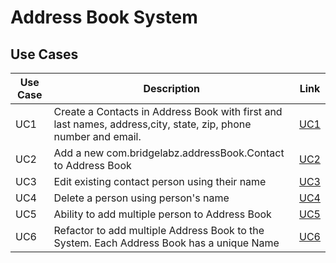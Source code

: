# Address Book System

## Use Cases

| Use Case | Description | Link |
|----------|-------------|------|
| UC1 | Create a Contacts in Address Book with first and last names, address,city, state, zip, phone number and email. | [UC1](https://github.com/aDHIxx/AddressBookSystem/tree/UC1_Create_Contacts_With_Variables_Within_AddressBook) |
| UC2 | Add a new com.bridgelabz.addressBook.Contact to Address Book | [UC2](https://github.com/aDHIxx/AddressBookSystem/tree/UC2_Add_Contact_In_Address_Book) |
| UC3 | Edit existing contact person using their name | [UC3](https://github.com/aDHIxx/AddressBookSystem/tree/UC3_Edit_Existing_Contact_Using_Name) |
| UC4 | Delete a person using person's name | [UC4](https://github.com/aDHIxx/AddressBookSystem/tree/UC4_Delete_Contact_Using_Person_Name) |
| UC5 | Ability to add multiple person to Address Book | [UC5](https://github.com/aDHIxx/AddressBookSystem/tree/UC5_Add_Multiple_Person_to_AddressBook) |
| UC6 | Refactor to add multiple Address Book to the System. Each Address Book has a unique Name | [UC6](https://github.com/aDHIxx/AddressBookSystem/tree/UC6_Refactor_To_Add_Multiple_AddressBook_System) |
